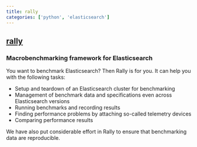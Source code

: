 ```yaml
---
title: rally
categories: ['python', 'elasticsearch']
---
```

## [rally](https://github.com/elastic/rally)

### Macrobenchmarking framework for Elasticsearch


You want to benchmark Elasticsearch? Then Rally is for you. It can help you with the following tasks:

* Setup and teardown of an Elasticsearch cluster for benchmarking
* Management of benchmark data and specifications even across Elasticsearch versions
* Running benchmarks and recording results
* Finding performance problems by attaching so-called telemetry devices
* Comparing performance results

We have also put considerable effort in Rally to ensure that benchmarking data are reproducible.
